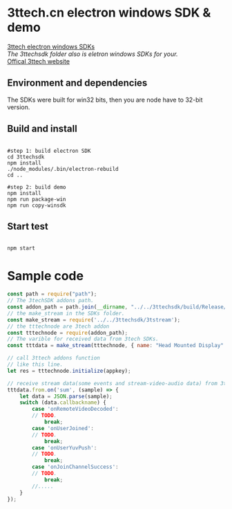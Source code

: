 # 3ttech.cn electron windows SDK & demo
[3ttech electron windows SDKs](https://github.com/santiyun/electron-win-sdk) <br>
_The 3ttechsdk folder also is eletron windows SDKs for your._<br>
[Offical 3ttech website](http://3ttech.cn/) <br>

## Environment and dependencies
The SDKs were built for win32 bits, then you are node have to 32-bit version.

## Build and install
<pre><code>
#step 1: build electron SDK
cd 3ttechsdk
npm install
./node_modules/.bin/electron-rebuild
cd ..

#step 2: build demo
npm install
npm run package-win
npm run copy-winsdk
</code></pre>
## Start test
<pre><code>
npm start
</code></pre>

# Sample code
~~~~ javascript
const path = require("path");
// The 3techSDK addons path.
const addon_path = path.join(__dirname, "../../3ttechsdk/build/Release/3TtechSDK");
// the make_stream in the SDKs folder.
const make_stream = require('../../3ttechsdk/3tstream');
// the tttechnode are 3tech addon
const tttechnode = require(addon_path);
// The varible for received data from 3tech SDKs.
const tttdata = make_stream(tttechnode, { name: "Head Mounted Display" });

// call 3ttech addons function
// like this line.
let res = tttechnode.initialize(appkey);

// receive stream data(some events and stream-video-audio data) from 3ttech.
tttdata.from.on('sum', (sample) => {
    let data = JSON.parse(sample);
    switch (data.callbackname) {
        case 'onRemoteVideoDecoded':
        // TODO.
            break;
        case 'onUserJoined':
        // TODO.
            break;
        case 'onUserYuvPush':
        // TODO.
            break;
        case 'onJoinChannelSuccess':
        // TODO.
            break;
        //.....
    }
});
~~~~